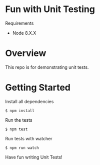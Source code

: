 # Fun with Unit Testing

Requirements

 - Node 8.X.X

# Overview

This repo is for demonstrating unit tests.

# Getting Started

Install all dependencies

```
$ npm install
```

Run the tests

```
$ npm test
```

Run tests with watcher

```
$ npm run watch
```

Have fun writing Unit Tests!
